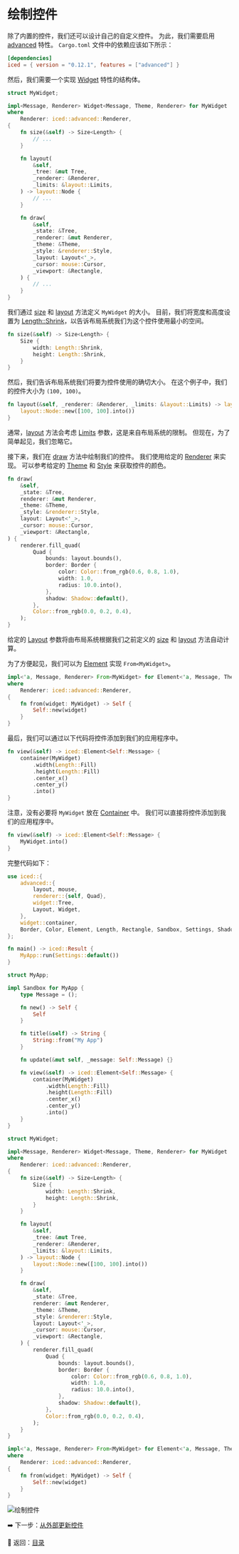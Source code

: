 
# 绘制控件

除了内置的控件，我们还可以设计自己的自定义控件。
为此，我们需要启用 [advanced](https://docs.rs/crate/iced/0.12.1/features#advanced) 特性。
`Cargo.toml` 文件中的依赖应该如下所示：

```toml
[dependencies]
iced = { version = "0.12.1", features = ["advanced"] }
```

然后，我们需要一个实现 [Widget](https://docs.rs/iced/0.12.1/iced/advanced/widget/trait.Widget.html) 特性的结构体。

```rust
struct MyWidget;

impl<Message, Renderer> Widget<Message, Theme, Renderer> for MyWidget
where
    Renderer: iced::advanced::Renderer,
{
    fn size(&self) -> Size<Length> {
        // ...
    }

    fn layout(
        &self,
        _tree: &mut Tree,
        _renderer: &Renderer,
        _limits: &layout::Limits,
    ) -> layout::Node {
        // ...
    }

    fn draw(
        &self,
        _state: &Tree,
        _renderer: &mut Renderer,
        _theme: &Theme,
        _style: &renderer::Style,
        _layout: Layout<'_>,
        _cursor: mouse::Cursor,
        _viewport: &Rectangle,
    ) {
        // ...
    }
}
```

我们通过 [size](https://docs.rs/iced/0.12.1/iced/advanced/trait.Widget.html#tymethod.size) 和 [layout](https://docs.rs/iced/0.12.1/iced/advanced/widget/trait.Widget.html#tymethod.layout) 方法定义 `MyWidget` 的大小。
目前，我们将宽度和高度设置为 [Length::Shrink](https://docs.rs/iced/0.12.1/iced/enum.Length.html#variant.Shrink)，以告诉布局系统我们为这个控件使用最小的空间。

```rust
fn size(&self) -> Size<Length> {
    Size {
        width: Length::Shrink,
        height: Length::Shrink,
    }
}
```

然后，我们告诉布局系统我们将要为控件使用的确切大小。
在这个例子中，我们的控件大小为 `(100, 100)`。

```rust
fn layout(&self, _renderer: &Renderer, _limits: &layout::Limits) -> layout::Node {
    layout::Node::new([100, 100].into())
}
```

通常，[layout](https://docs.rs/iced/0.12.1/iced/advanced/widget/trait.Widget.html#tymethod.layout) 方法会考虑 [Limits](https://docs.rs/iced/0.12.1/iced/advanced/layout/struct.Limits.html) 参数，这是来自布局系统的限制。
但现在，为了简单起见，我们忽略它。

接下来，我们在 [draw](https://docs.rs/iced/0.12.1/iced/advanced/widget/trait.Widget.html#tymethod.draw) 方法中绘制我们的控件。
我们使用给定的 [Renderer](https://docs.rs/iced/0.12.1/iced/advanced/trait.Renderer.html) 来实现。
可以参考给定的 [Theme](https://docs.rs/iced/0.12.1/iced/enum.Theme.html) 和 [Style](https://docs.rs/iced/0.12.1/iced/advanced/renderer/struct.Style.html) 来获取控件的颜色。

```rust
fn draw(
    &self,
    _state: &Tree,
    renderer: &mut Renderer,
    _theme: &Theme,
    _style: &renderer::Style,
    layout: Layout<'_>,
    _cursor: mouse::Cursor,
    _viewport: &Rectangle,
) {
    renderer.fill_quad(
        Quad {
            bounds: layout.bounds(),
            border: Border {
                color: Color::from_rgb(0.6, 0.8, 1.0),
                width: 1.0,
                radius: 10.0.into(),
            },
            shadow: Shadow::default(),
        },
        Color::from_rgb(0.0, 0.2, 0.4),
    );
}
```

给定的 [Layout](https://docs.rs/iced/0.12.1/iced/advanced/struct.Layout.html) 参数将由布局系统根据我们之前定义的 [size](https://docs.rs/iced/0.12.1/iced/advanced/trait.Widget.html#tymethod.size) 和 [layout](https://docs.rs/iced/0.12.1/iced/advanced/widget/trait.Widget.html#tymethod.layout) 方法自动计算。

为了方便起见，我们可以为 [Element](https://docs.rs/iced/0.12.1/iced/type.Element.html) 实现 `From<MyWidget>`。

```rust
impl<'a, Message, Renderer> From<MyWidget> for Element<'a, Message, Theme, Renderer>
where
    Renderer: iced::advanced::Renderer,
{
    fn from(widget: MyWidget) -> Self {
        Self::new(widget)
    }
}
```

最后，我们可以通过以下代码将控件添加到我们的应用程序中。

```rust
fn view(&self) -> iced::Element<Self::Message> {
    container(MyWidget)
        .width(Length::Fill)
        .height(Length::Fill)
        .center_x()
        .center_y()
        .into()
}
```

注意，没有必要将 `MyWidget` 放在 [Container](https://docs.rs/iced/0.12.1/iced/widget/container/struct.Container.html) 中。
我们可以直接将控件添加到我们的应用程序中。

```rust
fn view(&self) -> iced::Element<Self::Message> {
    MyWidget.into()
}
```

完整代码如下：

```rust
use iced::{
    advanced::{
        layout, mouse,
        renderer::{self, Quad},
        widget::Tree,
        Layout, Widget,
    },
    widget::container,
    Border, Color, Element, Length, Rectangle, Sandbox, Settings, Shadow, Size, Theme,
};

fn main() -> iced::Result {
    MyApp::run(Settings::default())
}

struct MyApp;

impl Sandbox for MyApp {
    type Message = ();

    fn new() -> Self {
        Self
    }

    fn title(&self) -> String {
        String::from("My App")
    }

    fn update(&mut self, _message: Self::Message) {}

    fn view(&self) -> iced::Element<Self::Message> {
        container(MyWidget)
            .width(Length::Fill)
            .height(Length::Fill)
            .center_x()
            .center_y()
            .into()
    }
}

struct MyWidget;

impl<Message, Renderer> Widget<Message, Theme, Renderer> for MyWidget
where
    Renderer: iced::advanced::Renderer,
{
    fn size(&self) -> Size<Length> {
        Size {
            width: Length::Shrink,
            height: Length::Shrink,
        }
    }

    fn layout(
        &self,
        _tree: &mut Tree,
        _renderer: &Renderer,
        _limits: &layout::Limits,
    ) -> layout::Node {
        layout::Node::new([100, 100].into())
    }

    fn draw(
        &self,
        _state: &Tree,
        renderer: &mut Renderer,
        _theme: &Theme,
        _style: &renderer::Style,
        layout: Layout<'_>,
        _cursor: mouse::Cursor,
        _viewport: &Rectangle,
    ) {
        renderer.fill_quad(
            Quad {
                bounds: layout.bounds(),
                border: Border {
                    color: Color::from_rgb(0.6, 0.8, 1.0),
                    width: 1.0,
                    radius: 10.0.into(),
                },
                shadow: Shadow::default(),
            },
            Color::from_rgb(0.0, 0.2, 0.4),
        );
    }
}

impl<'a, Message, Renderer> From<MyWidget> for Element<'a, Message, Theme, Renderer>
where
    Renderer: iced::advanced::Renderer,
{
    fn from(widget: MyWidget) -> Self {
        Self::new(widget)
    }
}
```

![绘制控件](./pic/drawing_widgets.png)

:arrow_right: 下一步：[从外部更新控件](./updating_widgets_from_outside.md)

:blue_book: 返回：[目录](./../README.md)
